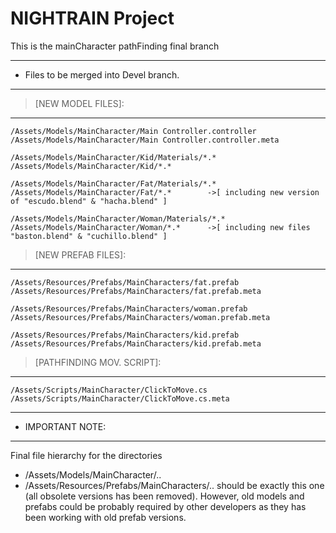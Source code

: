 NIGHTRAIN Project
==================
This is the mainCharacter pathFinding final branch



* * * * * * * * * * * * * * * * * * * *
* Files to be merged into Devel branch.
* * * * * * * * * * * * * * * * * * * *

>[NEW MODEL FILES]:
-------------------
	/Assets/Models/MainCharacter/Main Controller.controller
	/Assets/Models/MainCharacter/Main Controller.controller.meta
	
	/Assets/Models/MainCharacter/Kid/Materials/*.*
	/Assets/Models/MainCharacter/Kid/*.*
	
	/Assets/Models/MainCharacter/Fat/Materials/*.*
	/Assets/Models/MainCharacter/Fat/*.*		->[ including new version of "escudo.blend" & "hacha.blend" ]

	/Assets/Models/MainCharacter/Woman/Materials/*.*
	/Assets/Models/MainCharacter/Woman/*.*		->[ including new files "baston.blend" & "cuchillo.blend" ]

>[NEW PREFAB FILES]:
-------------------
	/Assets/Resources/Prefabs/MainCharacters/fat.prefab
	/Assets/Resources/Prefabs/MainCharacters/fat.prefab.meta

	/Assets/Resources/Prefabs/MainCharacters/woman.prefab
	/Assets/Resources/Prefabs/MainCharacters/woman.prefab.meta

	/Assets/Resources/Prefabs/MainCharacters/kid.prefab
	/Assets/Resources/Prefabs/MainCharacters/kid.prefab.meta
>[PATHFINDING MOV. SCRIPT]:
--------------------------
	/Assets/Scripts/MainCharacter/ClickToMove.cs
	/Assets/Scripts/MainCharacter/ClickToMove.cs.meta

* * * * * * * * * * * * * * * * * * * *
* IMPORTANT NOTE:
* * * * * * * * * * * * * * * * * * * *
Final file hierarchy for the directories
  - /Assets/Models/MainCharacter/..
  - /Assets/Resources/Prefabs/MainCharacters/.. 
should be exactly this one (all obsolete versions has been removed).
However, old models and prefabs could be probably required by other developers
as they has been working with old prefab versions.